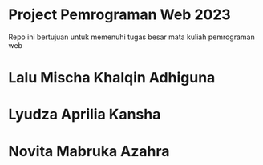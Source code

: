 # Project Pemrograman Web 2023
Repo ini bertujuan untuk memenuhi tugas besar mata kuliah pemrograman web
# Lalu Mischa Khalqin Adhiguna
# Lyudza Aprilia Kansha 
# Novita Mabruka Azahra 
